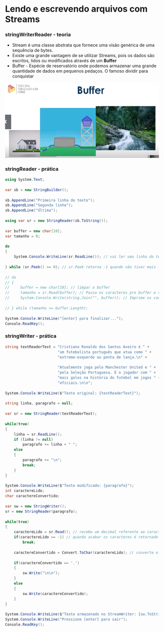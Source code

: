 # Lendo e escrevendo arquivos com Streams

### stringWriterReader - teoria

- Stream é uma classe abstrata que fornece uma visão genérica de uma sequência de bytes.
- Existe uma grande vantagem de se utilizar Streams, pois os dados são escritos, lidos ou modificados através de um **Buffer**
- Buffer - Espécie de reservatório onde podemos armazenar uma grande quantidade de dados em pequenos pedaços. O famoso dividir para conquistar

![Untitled](Lendo%20e%20escrevendo%20arquivos%20com%20Streams%201f4cd554f6554bea8a8d4c541568ee62/Untitled.png)

### stringReader - prática

```csharp
using System.Text;

var sb = new StringBuilder();

sb.AppendLine("Primeira linha do texto");
sb.AppendLine("Segunda linha");
sb.AppendLine("Última");

using var sr = new StringReader(sb.ToString());

var buffer = new char[10];
var tamanho = 0;

do
{
    System.Console.WriteLine(sr.ReadLine()); // vai ler uma linha do texto

} while (sr.Peek() >= 0); // sr.Peek retorna -1 quando não tiver mais linhas

// do
// {
//     buffer = new char[10]; // limpar o buffer
//     tamanho = sr.Read(buffer); // Passa os caracteres pro buffer e retorna a quantidade, no caso 10
//     System.Console.Write(string.Join("", buffer)); // Imprime os caracteres do buffer

// } while (tamanho >= buffer.Length);

System.Console.WriteLine("[enter] para finalizar...");
Console.ReadKey();
```

### stringWriter - prática

```csharp
string textReaderText = "Cristiano Ronaldo dos Santos Aveiro é " +
                        "um futebolista português que atua como " +
                        "extremo-esquerdo ou ponta de lança.\n" +

                        "Atualmente joga pelo Manchester United e " +
                        "pela Seleção Portuguesa. É o jogador com " +
                        "mais golos na história do futebol em jogos " +
                        "oficiais.\n\n";

System.Console.WriteLine($"Texto original: {textReaderText}");

string linha, paragrafo = null;

var sr = new StringReader(textReaderText);

while(true)
{
    linha = sr.ReadLine();
    if (linha != null)
        paragrafo += linha + " ";
    else
    {
        paragrafo += "\n";
        break;
    }
}

System.Console.WriteLine($"Texto modificado: {paragrafo}");
int caractereLido;
char caractereConvertido;

var sw = new StringWriter();
sr = new StringReader(paragrafo);

while(true)
{
    caractereLido = sr.Read(); // recebe um decimal referente ao caractere
    if(caractereLido == -1) // quando acabar os caracteres é retornado -1
        break;

    caractereConvertido = Convert.ToChar(caractereLido); // converte o decimal em caractere

    if(caractereConvertido == '.')
    {
        sw.Write("\n\n");
    }
    else 
    {
        sw.Write(caractereConvertido);
    }
}

System.Console.WriteLine($"Texto armazenado no StreamWriter: {sw.ToString()}\n\n");
System.Console.WriteLine("Pressione [enter] para sair");
Console.ReadKey();
```